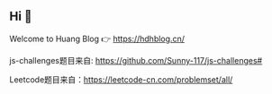 ## Hi 👋
Welcome to Huang Blog 👉 https://hdhblog.cn/

js-challenges题目来自: https://github.com/Sunny-117/js-challenges#


Leetcode题目来自：https://leetcode-cn.com/problemset/all/
